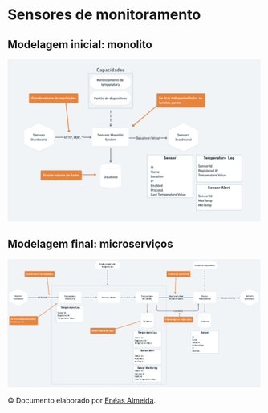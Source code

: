 # Sensores de monitoramento

## Modelagem inicial: monolito

<img src="./media/images/monolito.png" alt="Monolito" />

## Modelagem final: microserviços

<img src="./media/images/microservicos.png" alt="Microserviços" />

© Documento elaborado por <a href="https://github.com/eneas-almeida">Enéas Almeida</a>.
